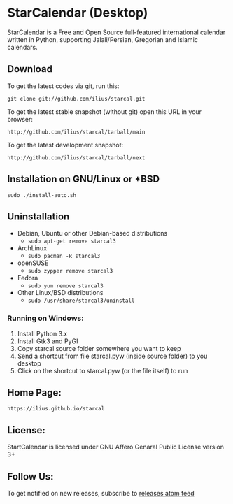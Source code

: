 # StarCalendar (Desktop)

StarCalendar is a Free and Open Source full-featured international calendar
written in Python, supporting Jalali/Persian, Gregorian and Islamic calendars.

## Download

To get the latest codes via git, run this:

```
git clone git://github.com/ilius/starcal.git
```

To get the latest stable snapshot (without git) open this URL in your browser:

```
http://github.com/ilius/starcal/tarball/main
```

To get the latest development snapshot:

```
http://github.com/ilius/starcal/tarball/next
```

## Installation on GNU/Linux or \*BSD

```
sudo ./install-auto.sh
```

## Uninstallation

- Debian, Ubuntu or other Debian-based distributions
  - `sudo apt-get remove starcal3`
- ArchLinux
  - `sudo pacman -R starcal3`
- openSUSE
  - `sudo zypper remove starcal3`
- Fedora
  - `sudo yum remove starcal3`
- Other Linux/BSD distributions
  - `sudo /usr/share/starcal3/uninstall`

### Running on Windows:

1. Install Python 3.x
1. Install Gtk3 and PyGI
1. Copy starcal source folder somewhere you want to keep
1. Send a shortcut from file starcal.pyw (inside source folder) to you desktop
1. Click on the shortcut to starcal.pyw (or the file itself) to run

## Home Page:

```
https://ilius.github.io/starcal
```

## License:

StartCalendar is licensed under GNU Affero Genaral Public License version 3+

## Follow Us:

To get notified on new releases, subscribe to
[releases atom feed](https://github.com/ilius/starcal/releases.atom)
